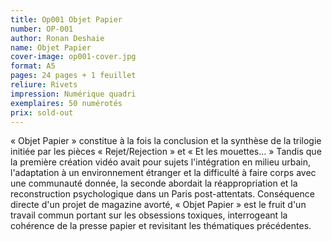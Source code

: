 ```yaml
---
title: Op001 Objet Papier
number: OP-001
author: Ronan Deshaie
name: Objet Papier
cover-image: op001-cover.jpg
format: A5
pages: 24 pages + 1 feuillet
reliure: Rivets
impression: Numérique quadri
exemplaires: 50 numérotés
prix: sold-out
---
```


« Objet Papier » constitue à la fois la conclusion et la synthèse de la trilogie initiée par les pièces « Rejet/Rejection » et « Et les mouettes… »
Tandis que la première création vidéo avait pour sujets l'intégration en milieu urbain, l'adaptation à un environnement étranger et la difficulté à faire corps avec une communauté donnée, la seconde abordait la réappropriation et la reconstruction psychologique dans un Paris post-attentats.
Conséquence directe d'un projet de magazine avorté, « Objet Papier » est le fruit d'un travail commun portant sur les obsessions toxiques, interrogeant la cohérence de la presse papier et revisitant les thématiques précédentes.
